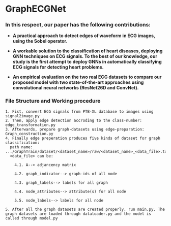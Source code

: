 # GraphECGNet

### **In this respect, our paper has the following contributions:**

- **A practical approach to detect edges of waveform in ECG images, using the Sobel operator.**

- **A workable solution to the classification of heart diseases, deploying GNN techniques on ECG signals. To the best of our knowledge, our study is the first attempt to deploy GNNs in automatically classifying ECG signals for detecting heart problems.**

- **An empirical evaluation on the two real ECG datasets to compare our proposed model with two state-of-the-art approaches using convolutional neural networks (ResNet26D and ConvNet).**


### File Structure and Working procedure
```
1. Fist, convert ECG signals from PTB-XL database to images using signal2image.py
2. Then, apply edge detection accroding to the class-number: edge_transformation.py
3. Afterwards, prepare graph-datasets using edge-preparation: Graph_construction.py
4. Finally edge preperation produces five kinds of dataset for graph classification:
  path name: .../GraphTrain/dataset/<dataset_name>/raw/<dataset_name>_<data_file>.txt. 
  <data_file> can be:
    
    4.1. A--> adjancency matrix 
    
    4.2. graph_indicator--> graph-ids of all node 
    
    4.3. graph_labels--> labels for all graph 
    
    4.4. node_attributes--> attribute(s) for all node 
    
    5.5. node_labels--> labels for all node
    
5. After all the graph datasets are created properly, run main.py. The graph datasets are loaded through dataloader.py and the model is called through model.py
```
